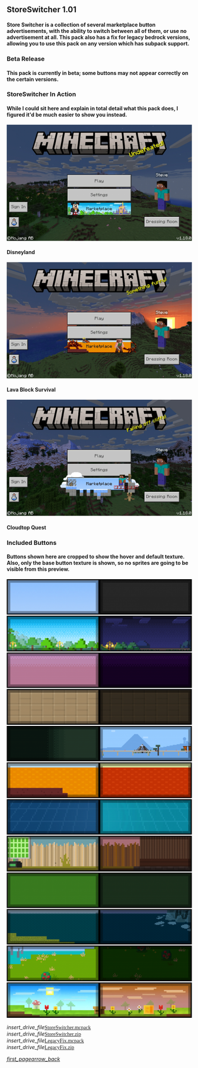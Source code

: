 ## StoreSwitcher 1.01
#### Store Switcher is a collection of several marketplace button advertisements, with the ability to switch between all of them, or use no advertisement at all. This pack also has a fix for legacy bedrock versions, allowing you to use this pack on any version which has subpack support.
### Beta Release
#### This pack is currently in beta; some buttons may not appear correctly on the certain versions.
### StoreSwitcher In Action
#### While I could sit here and explain in total detail what this pack does, I figured it'd be much easier to show you instead.
![Image](./upload/store-switcher_2.png)
#### Disneyland
![Image](./upload/store-switcher_3.png)
#### Lava Block Survival
![Image](./upload/store-switcher_4.png)
#### Cloudtop Quest
### Included Buttons
#### **Buttons shown here are cropped to show the hover and default texture. Also, only the base button texture is shown, so no sprites are going to be visible from this preview.**
![Image](./upload/store-switcher_5.png)
![Image](./upload/store-switcher_6.png)
![Image](./upload/store-switcher_7.png)
![Image](./upload/store-switcher_8.png)
![Image](./upload/store-switcher_9.png)
![Image](./upload/store-switcher_10.png)
![Image](./upload/store-switcher_11.png)
![Image](./upload/store-switcher_12.png)
![Image](./upload/store-switcher_13.png)
![Image](./upload/store-switcher_14.png)
![Image](./upload/store-switcher_15.png)
![Image](./upload/store-switcher_16.png)

<div class="filedownload"><i class="material-icons">insert_drive_file</i><a href="./upload/StoreSwitcher.mcpack" style="font-family: Mojangles">StoreSwitcher.mcpack</a></div>
<div class="filedownload"><i class="material-icons">insert_drive_file</i><a href="./upload/StoreSwitcher.zip" style="font-family: Mojangles">StoreSwitcher.zip</a></div>
<div class="filedownload"><i class="material-icons">insert_drive_file</i><a href="./upload/LegacyFix.mcpack" style="font-family: Mojangles">LegacyFix.mcpack</a></div>
<div class="filedownload"><i class="material-icons">insert_drive_file</i><a href="./upload/LegacyFix.zip" style="font-family: Mojangles">LegacyFix.zip</a></div>

<element><div class="navigation"><a></a><a href="/"><i class="material-icons navigate">first_page</i></a><a href="../"><i class="material-icons navigate">arrow_back</i></a></div></element>
<head><style>blockquote>h5 { line-height:0!important } </style></head>
